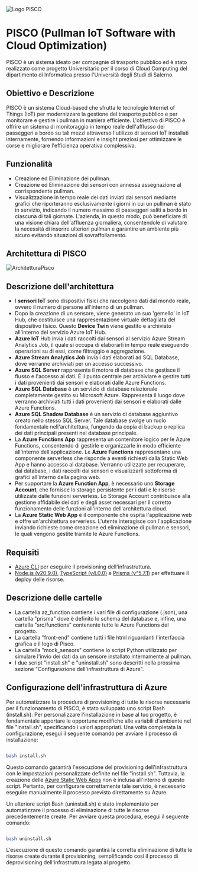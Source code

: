 ![Logo PISCO](https://github.com/AngeloSantangelo/PISCO/assets/115495018/e7e96419-f808-49ae-afc9-19542b2db25d)

# PISCO (Pullman IoT Software with Cloud Optimization)
PISCO è un sistema ideato per compagnie di trasporto pubblico ed è stato realizzato come progetto Universitario per il corso di Cloud Computing del dipartimento di Informatica presso l'Università degli Studi di Salerno.
## Obiettivo e Descrizione
PISCO è un sistema Cloud-based che sfrutta le tecnologie Internet of Things (IoT) per modernizzare la gestione del trasporto pubblico e per monitorare e gestire i pullman in maniera efficiente. L'obiettivo di PISCO è offrire un sistema di monitoraggio in tempo reale dell'afflusso dei passeggeri a bordo su tali mezzi attraverso l'utilizzo di sensori IoT installati internamente, fornendo informazioni e insight preziosi per ottimizzare le corse e migliorare l'efficienza operativa complessiva.
## Funzionalità
- Creazione ed Eliminazione dei pullman.
- Creazione ed Eliminazione dei sensori con annessa assegnazione al corrispondente pullman.
- Visualizzazione in tempo reale dei dati inviati dai sensori mediante grafici che riporteranno esclusivamente i giorni in cui un pullman è stato in servizio, indicando il numero massimo di passeggeri saliti a bordo in ciascuna di tali giornate. L'azienda, in questo modo, può beneficiare di una visione chiara dell'affluenza giornaliera, consentendole di valutare la necessità di inserire ulteriori pullman e garantire un ambiente più sicuro evitando situazioni di sovraffollamento.
## Architettura di PISCO
![ArchitetturaPisco](https://github.com/AngeloSantangelo/PISCO/assets/115495018/948c35ee-68d2-4de9-9ab6-d3dade37c9d6)

## Descrizione dell'architettura
- I __sensori__ __IoT__ sono dispositivi fisici che raccolgono dati dal mondo reale, ovvero il numero di persone all'interno di un pullman.
- Dopo la creazione di un sensore, viene generato un suo 'gemello' in IoT Hub, che costituisce una rappresentazione virtuale dettagliata del dispositivo fisico. Questo __Device__ __Twin__ viene gestito e archiviato all'interno del servizio Azure IoT Hub.
- __Azure IoT__ Hub invia i dati raccolti dai sensori al servizio Azure Stream Analytics Job, il quale si occupa di elaborarli in tempo reale eseguendo operazioni su di essi, come filtraggio e aggregazione.
- __Azure Stream Analytics Job__ invia i dati elaborati ad SQL Database, dove verranno archiviati per un accesso successivo.
- __Azure SQL Server__ rappresenta il motore di database che gestisce il flusso e l'accesso ai dati. È il punto centrale per archiviare e gestire tutti i dati provenienti dai sensori e elaborati dalle Azure Functions.
- __Azure SQL Database__ è un servizio di database relazionale completamente gestito su Microsoft Azure. Rappresenta il luogo dove verranno archiviati tutti i dati provenienti dai sensori e elaborati dalle Azure Functions.
- __Azure SQL Shadow Database__ è un servizio di database aggiuntivo creato nello stesso SQL Server. Tale database svolge un ruolo fondamentale nell'architettura, fungendo da copia di backup o replica dei dati principali presenti nel database principale.
- La __Azure Functions App__ rappresenta un contenitore logico per le Azure Functions, consentendo di gestirle e organizzarle in modo efficiente all'interno dell'applicazione. Le __Azure Functions__ rappresentano una componente serverless che risponde a eventi richiesti dalla Static Web App e hanno accesso al database. Verranno utilizzate per recuperare, dal database, i dati raccolti dai sensori e visualizzarli sottoforma di grafici all'interno della pagina web.
- Per supportare la __Azure Function App__, è necessario uno __Storage Account__, che fornisce lo storage persistente per i dati e le risorse utilizzate dalle funzioni serverless. Lo Storage Account contribuisce alla gestione affidabile dei dati e degli asset necessari per il corretto funzionamento delle funzioni all'interno dell'architettura cloud.
- La __Azure Static Web App__ è il componente che ospita l'applicazione web e offre un'architettura serverless. L'utente interagisce con l'applicazione inviando richieste come creazione ed eliminazione di pullman e sensori, le quali vengono gestite tramite le Azure Functions.
## Requisiti
- [Azure CLI](https://learn.microsoft.com/en-us/cli/azure/install-azure-cli) per eseguire il provisioning dell'infrastruttura.
- [Node.js (v20.9.0)](https://radixweb.com/blog/installing-npm-and-nodejs-on-windows-and-mac), [TypeScript (v4.0.0)](https://www.typescriptlang.org/download#:~:text=across%20different%20machines.-,via%20npm,latest%20version%20(currently%205.3).) e [Prisma (v^5.7.1)](https://www.prisma.io/docs/getting-started/quickstart) per effettuare il deploy delle risorse.
## Descrizione delle cartelle
- La cartella az_function contiene i vari file di configurazione (.json), una cartella "prisma" dove è definito lo schema del database e, infine, una cartella "src/functions" contenente tutte le Azure Functions del progetto.
- La cartella "front-end" contiene tutti i file html riguardanti l'interfaccia grafica e il logo di Pisco.
- La cartella "mock_sensors" contiene lo script Python utilizzato per simulare l'invio dei dati da un sensore installato internamente al pullman.
- I due script "install.sh" e "uninstall.sh" sono descritti nella prossima sezione "Configurazione dell'infrastruttura di Azure".
## Configurazione dell'infrastruttura di Azure
Per automatizzare la procedura di provisioning di tutte le risorse necessarie per il funzionamento di PISCO, è stato sviluppato uno script Bash (install.sh). Per personalizzare l'installazione in base al tuo progetto, è fondamentale apportare le opportune modifiche alle variabili d'ambiente nel file "install.sh", specificando i valori appropriati. Una volta completata la configurazione, esegui il seguente comando per avviare il processo di installazione:
```bash

bash install.sh

```
Questo comando garantirà l'esecuzione del provisioning dell'infrastruttura con le impostazioni personalizzate definite nel file "install.sh". Tuttavia, la creazione delle [Azure Static Web Apps](https://learn.microsoft.com/en-us/azure/static-web-apps/get-started-portal?tabs=vanilla-javascript&pivots=github) non è inclusa all'interno di questo script. Pertanto, per configurare correttamente tale servizio, è necessario eseguire manualmente il processo previsto direttamente su Azure.


Un ulteriore script Bash (uninstall.sh) è stato implementato per automatizzare il processo di eliminazione di tutte le risorse precedentemente create. Per avviare questa procedura, esegui il seguente comando:
```bash

bash uninstall.sh

```
L'esecuzione di questo comando garantirà la corretta eliminazione di tutte le risorse create durante il provisioning, semplificando così il processo di deprovisioning dell'infrastruttura legata al progetto.
